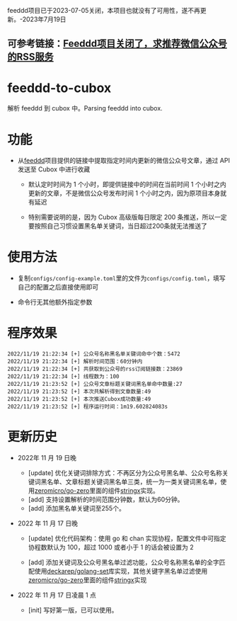 feeddd项目已于2023-07-05关闭，本项目也就没有了可用性，遂不再更新。-2023年7月19日

可参考链接：[Feeddd项目关闭了，求推荐微信公众号的RSS服务](https://meta.appinn.net/t/topic/45617)
------------------------------------------------------------------------------------
# feeddd-to-cubox

解析 feeddd 到 cubox 中。Parsing feeddd into cubox.

# 功能

- 从[feeddd](https://github.com/feeddd/feeds)项目提供的链接中提取指定时间内更新的微信公众号文章，通过 API 发送至 Cubox 中进行收藏

  - 默认定时时间为 1 个小时，即提供链接中的时间在当前时间 1 个小时之内更新的文章，不是微信公众号发布时间 1 个小时之内，因为原项目本身就有延迟

  - 特别需要说明的是，因为 Cubox 高级版每日限定 200 条推送，所以一定要按照自己习惯设置黑名单关键词，当日超过200条就无法推送了

# 使用方法

- 复制`configs/config-example.toml`里的文件为`configs/config.toml`，填写自己的配置之后直接使用即可

- 命令行无其他额外指定参数

# 程序效果

```
2022/11/19 21:22:34 [+] 公众号名称黑名单关键词命中个数：5472
2022/11/19 21:22:34 [+] 解析时间范围：60分钟内
2022/11/19 21:22:34 [+] 共获取到公众号的rss订阅链接数：23869
2022/11/19 21:22:34 [+] 线程数为：100
2022/11/19 21:23:52 [+] 公众号文章标题关键词黑名单命中数量:27
2022/11/19 21:23:52 [+] 本次共解析得到文章数量:49
2022/11/19 21:23:52 [+] 本次推送Cubox成功数量:49
2022/11/19 21:23:52 [+] 程序运行时间：1m19.602824083s
```

# 更新历史

- 2022年 11 月 19 日晚
   
   - [update] 优化关键词排除方式：不再区分为公众号黑名单、公众号名称关键词黑名单、文章标题关键词黑名单三类，统一为一类关键词黑名单，使用[zeromicro/go-zero](https://github.com/zeromicro/go-zero)里面的组件[stringx](https://go-zero.dev/cn/docs/blog/tool/keywords/)实现。
   - [add] 支持设置解析的时间范围分钟数，默认为60分钟。
   - [add] 添加黑名单关键词至255个。

- 2022 年 11 月 17 日晚

  - [update] 优化代码架构：使用 go 和 chan 实现协程，配置文件中可指定协程数默认为 100，超过 1000 或者小于 1 的话会被设置为 2

  - [add] 添加关键词及公众号黑名单过滤功能，公众号名称黑名单的全字匹配使用[deckarep/golang-set](https://github.com/deckarep/golang-set)库实现，其他关键字黑名单过滤使用[zeromicro/go-zero](https://github.com/zeromicro/go-zero)里面的组件[stringx](https://go-zero.dev/cn/docs/blog/tool/keywords/)实现

- 2022 年 11 月 17 日凌晨 1 点

  - [init] 写好第一版，已可以使用。
